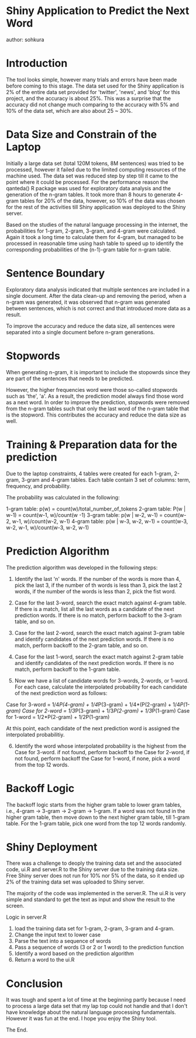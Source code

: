 Shiny Application to Predict the Next Word
========================================================
author: sohkura

Introduction
========================================================

The tool looks simple, however many trials and errors have been made before coming to this stage. The data set used for the Shiny application is 2% of the entire data set provided for 'twitter', 'news', and 'blog' for this project, and the accuracy is about 25%. This was a surprise that the accuracy did not change much comparing to the accuracy with 5% and 10% of the data set, which are also about 25 ~ 30%. 

Data Size and Constrain of the Laptop
========================================================

Initially a large data set (total 120M tokens, 8M sentences) was tried to be processed, however it failed due to the limited computing resources of the machine used. The data set was reduced step by step till it came to the point where it could be processed. For the performance reason the qanteda() R package was used for exploratory data analysis and the generation of the n-gram tables. It took more than 8 hours to generate 4-gram tables for 20% of the data, however, so 10% of the data was chosen for the rest of the activities till Shiny application was deployed to the Shiny server. 
 
Based on the studies of the natural language processing in the internet, the probabilities for 1-gram, 2-gram, 3-gram, and 4-gram were calculated. Again it took a long time to calculate them for 4-gram, but managed to be processed in reasonable time using hash table to speed up to identify the corresponding probabilities of the (n-1)-gram table for n-gram table. 

Sentence Boundary
========================================================

Exploratory data analysis indicated that multiple sentences are included in a single document. After the data clean-up and removing the period, when a n-gram was generated, it was observed that n-gram was generated between sentences, which is not correct and that introduced more data as a result.

To improve the accuracy and reduce the data size, all sentences were separated into a single document before n-gram generations.

Stopwords
========================================================

When generating n-gram, it is important to include the stopowrds since they are part of the sentences that needs to be predicted. 

However, the higher frequencies word were those so-called stopwords such as 'the', 'a'. As a result, the prediction model always find those word as a next word. In order to improve the prediction, stopwords were removed from the n-gram tables such that only the last word of the n-gram table that is the stopword. This contributes the accuracy and reduce the data size as well. 

Training & Preparation data for the prediction
========================================================

Due to the laptop constraints, 4 tables were created for each 1-gram, 2-gram, 3-gram and 4-gram tables. Each table contain 3 set of columns: term, frequency, and probability. 

The probability was calculated in the following:

1-gram table: p(w) = count(w)/total_number_of_tokens
2-gram table: P(w | w-1) = count(w-1, w)/count(w -1)
3-gram table: p(w | w-2, w-1) = count(w-2, w-1, w)/count(w-2, w-1)
4-gram table: p(w | w-3, w-2, w-1) = count(w-3, w-2, w-1, w)/count(w-3, w-2, w-1)

Prediction Algorithm 
========================================================

The prediction algorithm was developed in the following steps:

1. Identify the last 'n' words. If the number of the words is more than 4, pick the last 3, if the number of th words is less than 3, pick the last 2 words, if the number of the words is less than 2, pick the fist word. 

2. Case for the last 3-word, search the exact match against 4-gram table. If there is a match, list all the last words as a candidate of the next prediction words. If there is no match, perform backoff to the 3-gram table, and so on. 

3. Case for the last 2-word, search the exact match against 3-gram table and identify candidates of the next prediction words. If there is no match, perform backoff to the 2-gram table, and so on. 

4. Case for the last 1-word, search the exact match against 2-gram table and identify candidates of the next prediction words. If there is no match, perform backoff to the 1-gram table.

5. Now we have a list of candidate words for 3-words, 2-words, or 1-word. For each case, calculate the interpolated probability for each candidate of the next prediction word as follows:

Case for 3-word = 1/4*P(4-gram) + 1/4*P(3-gram) + 1/4*(P(2-gram) + 1/4*P(1-gram)
Case for 2-word = 1/3*P(3-gram) + 1/3*P(2-gram) + 1/3*P(1-gram)
Case for 1-word = 1/2*P(2-gram) + 1/2P(1-gram)

At this point, each candidate of the next prediction word is assigned the interpolated probabilitiy. 

6. Identify the word whose interpolated probability is the highest from the Case for 3-word. if not found, perform backoff to the Case for 2-word, if not found, perform backoff the Case for 1-word, if none, pick a word from the top 12 words.  

Backoff Logic
=======================================================

The backoff logic starts from the higher gram table to lower gram tables, i.e., 4-gram -> 3-gram -> 2-gram -> 1-gram. If a word was not found in the higher gram table, then move down to the next higher gram table, till 1-gram table. For the 1-gram table, pick one word from the top 12 words randomly. 

Shiny Deployment
========================================================

There was a challenge to deoply the training data set and the associated code, ui.R and server.R to the Shiny server due to the training data size. Free Shiny server does not run for 10% nor 5% of the data, so it ended up 2% of the training data set was uploaded to Shiny server. 

The majority of the code was implemented in the server.R. The ui.R is very simple and standard to get the text as input and show the result to the screen. 

Logic in server.R
1) load the training data set for 1-gram, 2-gram, 3-gram and 4-gram. 
2) Change the input text to lower case
3) Parse the text into a sequence of words
4) Pass a sequence of words (3 or 2 or 1 word) to the prediction function
5) Identify a word based on the prediction algorithm 
6) Return a word to the ui.R

Conclusion
========================================================

It was tough and spent a lot of time at the beginning partly because I need to process a large data set that my lap top could not handle and that I don't have knowledge  about the natural language processing fundamentals. However it was fun at the end. I hope you enjoy the Shiny tool.

The End.

